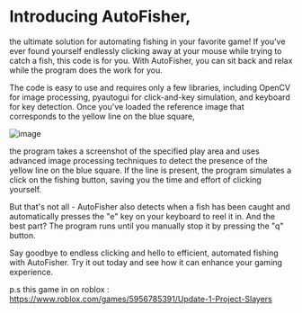 # Introducing AutoFisher, 

the ultimate solution for automating fishing in your favorite game! If you've ever found yourself endlessly clicking away at your mouse while trying to catch a fish, this code is for you. With AutoFisher, you can sit back and relax while the program does the work for you.

The code is easy to use and requires only a few libraries, including OpenCV for image processing, pyautogui for click-and-key simulation, and keyboard for key detection. Once you've loaded the reference image that corresponds to the yellow line on the blue square,

![image](https://user-images.githubusercontent.com/89668373/235976702-7b7f0e51-93e8-4fe3-86d8-909e0b76664a.png) 

the program takes a screenshot of the specified play area and uses advanced image processing techniques to detect the presence of the yellow line on the blue square. If the line is present, the program simulates a click on the fishing button, saving you the time and effort of clicking yourself.

But that's not all - AutoFisher also detects when a fish has been caught and automatically presses the "e" key on your keyboard to reel it in. And the best part? The program runs until you manually stop it by pressing the "q" button.

Say goodbye to endless clicking and hello to efficient, automated fishing with AutoFisher. Try it out today and see how it can enhance your gaming experience.

p.s this game in on roblox : https://www.roblox.com/games/5956785391/Update-1-Project-Slayers




